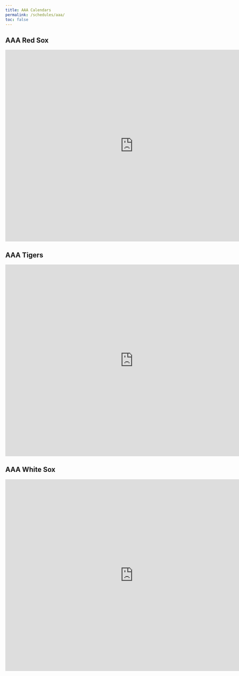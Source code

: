 ```yaml
---
title: AAA Calendars
permalink: /schedules/aaa/
toc: false
---
```


## AAA Red Sox
<iframe src="https://calendar.google.com/calendar/embed?src=l5s2gl7mcc6a8r5rpogk7c3lkf1beinm%40import.calendar.google.com&ctz=America%2FLos_Angeles" style="border: 0" width="800" height="600" frameborder="0" scrolling="no"></iframe>

## AAA Tigers
<iframe src="https://calendar.google.com/calendar/embed?src=lc1l41gnat95dkch4he1ucfdljrt5j3f%40import.calendar.google.com&ctz=America%2FLos_Angeles" style="border: 0" width="800" height="600" frameborder="0" scrolling="no"></iframe>

## AAA White Sox 
<iframe src="https://calendar.google.com/calendar/embed?src=959etvenhaol3e9jb3aov56spb7rt47q%40import.calendar.google.com&ctz=America%2FLos_Angeles" style="border: 0" width="800" height="600" frameborder="0" scrolling="no"></iframe>
